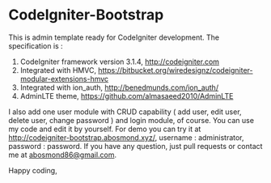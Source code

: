 # CodeIgniter-Bootstrap

This is admin template ready for CodeIgniter development. The specification is :
1. CodeIgniter framework version 3.1.4, http://codeigniter.com
2. Integrated with HMVC, https://bitbucket.org/wiredesignz/codeigniter-modular-extensions-hmvc
3. Integrated with ion_auth, http://benedmunds.com/ion_auth/
4. AdminLTE theme, https://github.com/almasaeed2010/AdminLTE

I also add one user module with CRUD capability ( add user, edit user, delete user, change password ) and login module, of course. You can use my code and edit it by yourself. For demo you can try it at http://codeigniter-bootstrap.abosmond.xyz/, username : administrator, password : password.
If you have any question, just pull requests or contact me at abosmond86@gmail.com. 

Happy coding,
